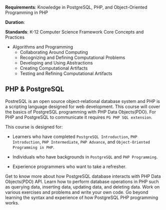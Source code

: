 **Requirements**: Knowledge in PostgreSQL, PHP, and Object-Oriented Programming in PHP 

**Duration**:

**Standards**: K-12 Computer Science Framework Core Concepts and Practices
* Algorithms and Programming
    - Collaborating Around Computing
    - Recognizing and Defining Computational Problems
    - Developing and Using Abstractions
    - Creating Computational Artifacts
    - Testing and Refining Computational Artifacts

## PHP & PostgreSQL

PostreSQL is an open source object-relational database system and PHP is a scripting language designed for web development. This course will cover the basics of PostgreSQL programming with PHP Data Objects(PDO). For PHP and PostgreSQL to communicate it requires `PG PHP SQL extension`.

This course is designed for:

* Learners who have completed `PostgreSQL Introduction`, `PHP Introduction`, `PHP Intermediate`, `PHP Advance`, and `Object-Oriented Programming in PHP`.

* Individuals who have backgrounds in `PostgreSQL` and `PHP Programming`.

* Experience programmers who want to take a refresher.

Get to know more about how PostgreSQL database interacts with PHP Data Objects(PDO) API. Learn how to perform database operations in PHP such as querying data, inserting data, updating data, and deleting data. Work on various exercises and problems and write your own code. Go beyond learning the syntax and experience of how PostgreSQL PHP programming works.
